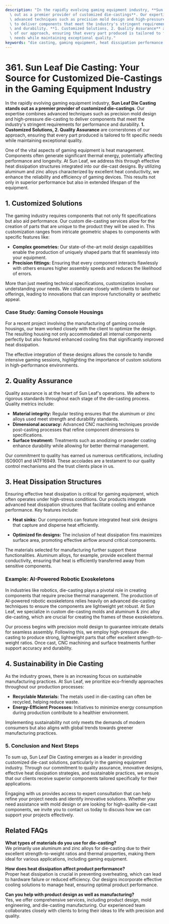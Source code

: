 ```yaml
---
description: "In the rapidly evolving gaming equipment industry, **Sun Leaf Die Casting stands\
  \ out as a premier provider of customized die-castings**. Our expertise combines\
  \ advanced techniques such as precision mold design and high-pressure die-casting\
  \ to deliver components that meet the industry's stringent requirements for performance\
  \ and durability. **1. Customized Solutions, 2. Quality Assurance** are cornerstones\
  \ of our approach, ensuring that every part produced is tailored to fit specific\
  \ needs while maintaining exceptional quality."
keywords: "die casting, gaming equipment, heat dissipation performance, heat sink"
---
```

# 361. Sun Leaf Die Casting: Your Source for Customized Die-Castings in the Gaming Equipment Industry

In the rapidly evolving gaming equipment industry, **Sun Leaf Die Casting stands out as a premier provider of customized die-castings**. Our expertise combines advanced techniques such as precision mold design and high-pressure die-casting to deliver components that meet the industry's stringent requirements for performance and durability. **1. Customized Solutions, 2. Quality Assurance** are cornerstones of our approach, ensuring that every part produced is tailored to fit specific needs while maintaining exceptional quality.

One of the vital aspects of gaming equipment is heat management. Components often generate significant thermal energy, potentially affecting performance and longevity. At Sun Leaf, we address this through effective heat dissipation structures integrated into our die-cast designs. By utilizing aluminum and zinc alloys characterized by excellent heat conductivity, we enhance the reliability and efficiency of gaming devices. This results not only in superior performance but also in extended lifespan of the equipment.

## **1. Customized Solutions**

The gaming industry requires components that not only fit specifications but also aid performance. Our custom die-casting services allow for the creation of parts that are unique to the product they will be used in. This customization ranges from intricate geometric shapes to components with specific features like:

- **Complex geometries:** Our state-of-the-art mold design capabilities enable the production of uniquely shaped parts that fit seamlessly into your equipment.
- **Precision fittings:** Ensuring that every component interacts flawlessly with others ensures higher assembly speeds and reduces the likelihood of errors.
  
More than just meeting technical specifications, customization involves understanding your needs. We collaborate closely with clients to tailor our offerings, leading to innovations that can improve functionality or aesthetic appeal.

### **Case Study: Gaming Console Housings**

For a recent project involving the manufacturing of gaming console housings, our team worked closely with the client to optimize the design. The resulting housing not only accommodated all internal components perfectly but also featured enhanced cooling fins that significantly improved heat dissipation. 

The effective integration of these designs allows the console to handle intensive gaming sessions, highlighting the importance of custom solutions in high-performance environments.

## **2. Quality Assurance**

Quality assurance is at the heart of Sun Leaf's operations. We adhere to rigorous standards throughout each stage of the die-casting process. Quality metrics include:

- **Material integrity:** Regular testing ensures that the aluminum or zinc alloys used meet strength and durability standards.
- **Dimensional accuracy:** Advanced CNC machining techniques provide post-casting processes that refine component dimensions to specifications.
- **Surface treatment:** Treatments such as anodizing or powder coating enhance durability while allowing for better thermal management.

Our commitment to quality has earned us numerous certifications, including ISO9001 and IATF16949. These accolades are a testament to our quality control mechanisms and the trust clients place in us.

## **3. Heat Dissipation Structures**

Ensuring effective heat dissipation is critical for gaming equipment, which often operates under high-stress conditions. Our products integrate advanced heat dissipation structures that facilitate cooling and enhance performance. Key features include:

- **Heat sinks:** Our components can feature integrated heat sink designs that capture and disperse heat efficiently.
  
- **Optimized fin designs:** The inclusion of heat dissipation fins maximizes surface area, promoting effective airflow around critical components.

The materials selected for manufacturing further support these functionalities. Aluminum alloys, for example, provide excellent thermal conductivity, ensuring that heat is efficiently transferred away from sensitive components.

### **Example: AI-Powered Robotic Exoskeletons**

In industries like robotics, die-casting plays a pivotal role in creating components that require precise thermal management. The production of AI-powered robotic exoskeletons relies heavily on advanced die-casting techniques to ensure the components are lightweight yet robust. At Sun Leaf, we specialize in custom die-casting molds and aluminum & zinc alloy die-casting, which are crucial for creating the frames of these exoskeletons.

Our process begins with precision mold design to guarantee intricate details for seamless assembly. Following this, we employ high-pressure die-casting to produce strong, lightweight parts that offer excellent strength-to-weight ratios. Once cast, CNC machining and surface treatments further support accuracy and durability.

## **4. Sustainability in Die Casting**

As the industry grows, there is an increasing focus on sustainable manufacturing practices. At Sun Leaf, we prioritize eco-friendly approaches throughout our production processes:

- **Recyclable Materials:** The metals used in die-casting can often be recycled, helping reduce waste.
- **Energy-Efficient Processes:** Initiatives to minimize energy consumption during production contribute to a healthier environment.

Implementing sustainability not only meets the demands of modern consumers but also aligns with global trends towards greener manufacturing practices.

### **5. Conclusion and Next Steps**

To sum up, Sun Leaf Die Casting emerges as a leader in providing customized die-cast solutions, particularly in the gaming equipment industry. Through our commitment to quality assurance, innovative designs, effective heat dissipation strategies, and sustainable practices, we ensure that our clients receive superior components tailored specifically for their applications.

Engaging with us provides access to expert consultation that can help refine your project needs and identify innovative solutions. Whether you need assistance with mold design or are looking for high-quality die-cast components, we invite you to contact us today to discuss how we can support your projects effectively.

## Related FAQs

**What types of materials do you use for die-casting?**  
We primarily use aluminum and zinc alloys for die-casting due to their excellent strength-to-weight ratios and thermal properties, making them ideal for various applications, including gaming equipment.

**How does heat dissipation affect product performance?**  
Proper heat dissipation is crucial in preventing overheating, which can lead to hardware failure or reduced efficiency. Our designs incorporate effective cooling solutions to manage heat, ensuring optimal product performance.

**Can you help with product design as well as manufacturing?**  
Yes, we offer comprehensive services, including product design, mold engineering, and die-casting manufacturing. Our experienced team collaborates closely with clients to bring their ideas to life with precision and quality.
